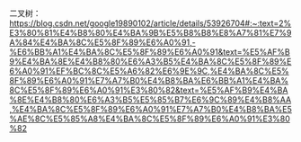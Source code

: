 二叉树： https://blog.csdn.net/google19890102/article/details/53926704#:~:text=2%E3%80%81%E4%B8%80%E4%BA%9B%E5%B8%B8%E8%A7%81%E7%9A%84%E4%BA%8C%E5%8F%89%E6%A0%91,-%E6%BB%A1%E4%BA%8C%E5%8F%89%E6%A0%91&text=%E5%AF%B9%E4%BA%8E%E4%B8%80%E6%A3%B5%E4%BA%8C%E5%8F%89%E6%A0%91%EF%BC%8C%E5%A6%82%E6%9E%9C,%E4%BA%8C%E5%8F%89%E6%A0%91%E7%A7%B0%E4%B8%BA%E6%BB%A1%E4%BA%8C%E5%8F%89%E6%A0%91%E3%80%82&text=%E5%AF%B9%E4%BA%8E%E4%B8%80%E6%A3%B5%E5%85%B7%E6%9C%89%E4%B8%AA,%E4%BA%8C%E5%8F%89%E6%A0%91%E7%A7%B0%E4%B8%BA%E5%AE%8C%E5%85%A8%E4%BA%8C%E5%8F%89%E6%A0%91%E3%80%82
